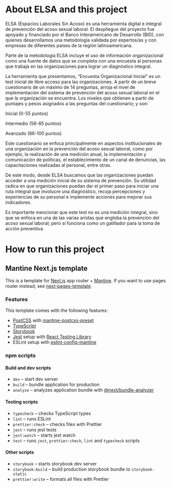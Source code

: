 # **About ELSA and this project**

ELSA (Espacios Laborales Sin Acoso) es una herramienta digital e integral de prevención del acoso sexual laboral. El despliegue del proyecto fue apoyado y financiado por el Banco Interamericano de Desarrollo (BID), con quienes desarrollamos una metodología validada por expertos/as y con empresas de diferentes países de la región latinoamericana.

Parte de la metodología ELSA incluye el uso de información organizacional como una fuente de datos que se completa con una encuesta al personas que trabaja en las organizaciones para lograr un diagnóstico integral. 

La herramienta que presentamos, “Encuesta Organizacional Inicial” es un test inicial de libre acceso para las organizaciones. A partir de un breve cuestionario de un máximo de 14 preguntas, arroja el nivel de implementación del sistema de prevención del acoso sexual laboral en el que la organización se encuentra. Los niveles qse obtienen a partir de puntajes y pesos asignados a las preguntas del cuestionario; y son:

  Inicial (0-55 puntos)
  
  Intermedio (56-85 puntos)
  
  Avanzado (86-100 puntos)

Este cuestionario se enfoca principalmente en aspectos institucionales de una organización en la prevención del acoso sexual laboral, como por ejemplo, la realización de una medición anual, la implementación y comunicación de políticas, el establecimiento de un canal de denuncias, las capacitaciones realizadas al personal, entre otras.

De este modo, desde ELSA buscamos que las organizaciones puedan acceder a una medición inicial de su sistema de prevención.  Su utilidad radica en que organizaciones puedan dar el primer paso para iniciar una ruta integral que involucre una diagnóstico, recoja percepciones y experiencias de su personal e implemente acciones para mejorar sus indicadores.

Es importante mencionar que este test no es una medición integral, sino que se enfoca en una de las varias aristas que engloba la prevención del acoso sexual laboral; pero sí funciona como un gatillador para la toma de acción preventiva.


# **How to run this project**

## Mantine Next.js template

This is a template for [Next.js](https://nextjs.org/) app router + [Mantine](https://mantine.dev/).
If you want to use pages router instead, see [next-pages-template](https://github.com/mantinedev/next-pages-template).

### Features

This template comes with the following features:

- [PostCSS](https://postcss.org/) with [mantine-postcss-preset](https://mantine.dev/styles/postcss-preset)
- [TypeScript](https://www.typescriptlang.org/)
- [Storybook](https://storybook.js.org/)
- [Jest](https://jestjs.io/) setup with [React Testing Library](https://testing-library.com/docs/react-testing-library/intro)
- ESLint setup with [eslint-config-mantine](https://github.com/mantinedev/eslint-config-mantine)

### npm scripts

#### Build and dev scripts

- `dev` – start dev server
- `build` – bundle application for production
- `analyze` – analyzes application bundle with [@next/bundle-analyzer](https://www.npmjs.com/package/@next/bundle-analyzer)

#### Testing scripts

- `typecheck` – checks TypeScript types
- `lint` – runs ESLint
- `prettier:check` – checks files with Prettier
- `jest` – runs jest tests
- `jest:watch` – starts jest watch
- `test` – runs `jest`, `prettier:check`, `lint` and `typecheck` scripts

#### Other scripts

- `storybook` – starts storybook dev server
- `storybook:build` – build production storybook bundle to `storybook-static`
- `prettier:write` – formats all files with Prettier
